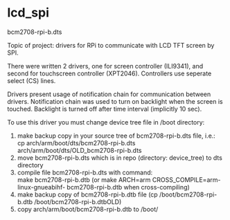 # lcd_spi

bcm2708-rpi-b.dts

Topic of project: drivers for RPi to communicate with LCD TFT screen by SPI.

There were written 2 drivers, one for screen controller (ILI9341), and second 
for touchscreen controller (XPT2046). Controllers use seperate select (CS) lines.  

Drivers present usage of notification chain for communication between drivers.
Notification chain was used to turn on backlight when the screen is touched. 
Backlight is turned off after time interval (implicitly 10 sec).

To use this driver you must change device tree file in /boot directory:   
1. make backup copy in your source tree of bcm2708-rpi-b.dts file, i.e.:  
  cp arch/arm/boot/dts/bcm2708-rpi-b.dts arch/arm/boot/dts/OLD_bcm2708-rpi-b.dts  
2. move bcm2708-rpi-b.dts which is in repo (directory: device_tree) to dts directory  
3. compile file bcm2708-rpi-b.dts with command:  
  make bcm2708-rpi-b.dtb (or make ARCH=arm CROSS_COMPILE=arm-linux-gnueabihf- bcm2708-rpi-b.dtb when cross-compiling)  
4. make backup copy of bcm2708-rpi-b.dtb file (cp /boot/bcm2708-rpi-b.dtb /boot/bcm2708-rpi-b.dtbOLD)  
5. copy arch/arm/boot/bcm2708-rpi-b.dtb to /boot/   

